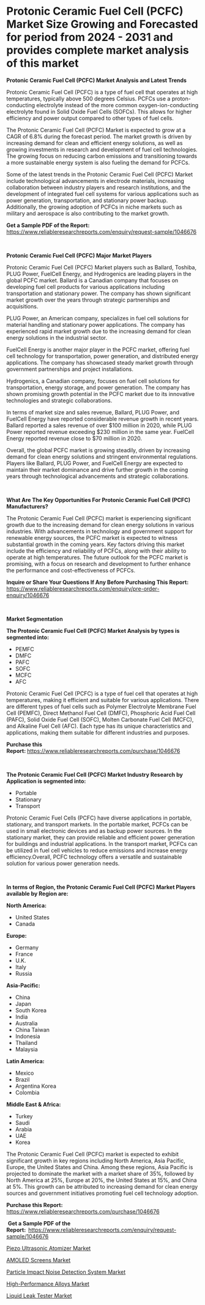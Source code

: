<p><h1>Protonic Ceramic Fuel Cell (PCFC) Market Size Growing and Forecasted for period from 2024 - 2031 and provides complete market analysis of this market</h1></p><p><strong>Protonic Ceramic Fuel Cell (PCFC) Market Analysis and Latest Trends</strong></p>
<p><p>Protonic Ceramic Fuel Cell (PCFC) is a type of fuel cell that operates at high temperatures, typically above 500 degrees Celsius. PCFCs use a proton-conducting electrolyte instead of the more common oxygen-ion-conducting electrolyte found in Solid Oxide Fuel Cells (SOFCs). This allows for higher efficiency and power output compared to other types of fuel cells.</p><p>The Protonic Ceramic Fuel Cell (PCFC) Market is expected to grow at a CAGR of 6.8% during the forecast period. The market growth is driven by increasing demand for clean and efficient energy solutions, as well as growing investments in research and development of fuel cell technologies. The growing focus on reducing carbon emissions and transitioning towards a more sustainable energy system is also fueling the demand for PCFCs.</p><p>Some of the latest trends in the Protonic Ceramic Fuel Cell (PCFC) Market include technological advancements in electrode materials, increasing collaboration between industry players and research institutions, and the development of integrated fuel cell systems for various applications such as power generation, transportation, and stationary power backup. Additionally, the growing adoption of PCFCs in niche markets such as military and aerospace is also contributing to the market growth.</p></p>
<p><strong>Get a Sample PDF of the Report:&nbsp;</strong> <a href="https://www.reliableresearchreports.com/enquiry/request-sample/1046676">https://www.reliableresearchreports.com/enquiry/request-sample/1046676</a></p>
<p>&nbsp;</p>
<p><strong>Protonic Ceramic Fuel Cell (PCFC) Major Market Players</strong></p>
<p><p>Protonic Ceramic Fuel Cell (PCFC) Market players such as Ballard, Toshiba, PLUG Power, FuelCell Energy, and Hydrogenics are leading players in the global PCFC market. Ballard is a Canadian company that focuses on developing fuel cell products for various applications including transportation and stationary power. The company has shown significant market growth over the years through strategic partnerships and acquisitions.</p><p>PLUG Power, an American company, specializes in fuel cell solutions for material handling and stationary power applications. The company has experienced rapid market growth due to the increasing demand for clean energy solutions in the industrial sector.</p><p>FuelCell Energy is another major player in the PCFC market, offering fuel cell technology for transportation, power generation, and distributed energy applications. The company has showcased steady market growth through government partnerships and project installations.</p><p>Hydrogenics, a Canadian company, focuses on fuel cell solutions for transportation, energy storage, and power generation. The company has shown promising growth potential in the PCFC market due to its innovative technologies and strategic collaborations.</p><p>In terms of market size and sales revenue, Ballard, PLUG Power, and FuelCell Energy have reported considerable revenue growth in recent years. Ballard reported a sales revenue of over $100 million in 2020, while PLUG Power reported revenue exceeding $230 million in the same year. FuelCell Energy reported revenue close to $70 million in 2020.</p><p>Overall, the global PCFC market is growing steadily, driven by increasing demand for clean energy solutions and stringent environmental regulations. Players like Ballard, PLUG Power, and FuelCell Energy are expected to maintain their market dominance and drive further growth in the coming years through technological advancements and strategic collaborations.</p></p>
<p>&nbsp;</p>
<p><strong>What Are The Key Opportunities For Protonic Ceramic Fuel Cell (PCFC) Manufacturers?</strong></p>
<p><p>The Protonic Ceramic Fuel Cell (PCFC) market is experiencing significant growth due to the increasing demand for clean energy solutions in various industries. With advancements in technology and government support for renewable energy sources, the PCFC market is expected to witness substantial growth in the coming years. Key factors driving this market include the efficiency and reliability of PCFCs, along with their ability to operate at high temperatures. The future outlook for the PCFC market is promising, with a focus on research and development to further enhance the performance and cost-effectiveness of PCFCs.</p></p>
<p><strong>Inquire or Share Your Questions If Any Before Purchasing This Report:</strong> <a href="https://www.reliableresearchreports.com/enquiry/pre-order-enquiry/1046676">https://www.reliableresearchreports.com/enquiry/pre-order-enquiry/1046676</a></p>
<p>&nbsp;</p>
<p><strong>Market Segmentation</strong></p>
<p><strong>The Protonic Ceramic Fuel Cell (PCFC) Market Analysis by types is segmented into:</strong></p>
<p><ul><li>PEMFC</li><li>DMFC</li><li>PAFC</li><li>SOFC</li><li>MCFC</li><li>AFC</li></ul></p>
<p><p>Protonic Ceramic Fuel Cell (PCFC) is a type of fuel cell that operates at high temperatures, making it efficient and suitable for various applications. There are different types of fuel cells such as Polymer Electrolyte Membrane Fuel Cell (PEMFC), Direct Methanol Fuel Cell (DMFC), Phosphoric Acid Fuel Cell (PAFC), Solid Oxide Fuel Cell (SOFC), Molten Carbonate Fuel Cell (MCFC), and Alkaline Fuel Cell (AFC). Each type has its unique characteristics and applications, making them suitable for different industries and purposes.</p></p>
<p><strong>Purchase this Report:&nbsp;</strong><a href="https://www.reliableresearchreports.com/purchase/1046676">https://www.reliableresearchreports.com/purchase/1046676</a></p>
<p>&nbsp;</p>
<p><strong>The Protonic Ceramic Fuel Cell (PCFC) Market Industry Research by Application is segmented into:</strong></p>
<p><ul><li>Portable</li><li>Stationary</li><li>Transport</li></ul></p>
<p><p>Protonic Ceramic Fuel Cells (PCFC) have diverse applications in portable, stationary, and transport markets. In the portable market, PCFCs can be used in small electronic devices and as backup power sources. In the stationary market, they can provide reliable and efficient power generation for buildings and industrial applications. In the transport market, PCFCs can be utilized in fuel cell vehicles to reduce emissions and increase energy efficiency.Overall, PCFC technology offers a versatile and sustainable solution for various power generation needs.</p></p>
<p>&nbsp;</p>
<p><strong>In terms of Region, the Protonic Ceramic Fuel Cell (PCFC) Market Players available by Region are:</strong></p>
<p>
    <p> <strong> North America: </strong>
        <ul>
            <li>United States</li>
            <li>Canada</li>
        </ul>
        </p> 
    <p> <strong> Europe: </strong>
        <ul>
            <li>Germany</li>
            <li>France</li>
            <li>U.K.</li>
            <li>Italy</li>
            <li>Russia</li>
        </ul>
        </p> 
    <p> <strong> Asia-Pacific: </strong>
        <ul>
            <li>China</li>
            <li>Japan</li>
            <li>South Korea</li>
            <li>India</li>
            <li>Australia</li>
            <li>China Taiwan</li>
            <li>Indonesia</li>
            <li>Thailand</li>
            <li>Malaysia</li>
        </ul>
        </p> 
    <p> <strong> Latin America: </strong>
        <ul>
            <li>Mexico</li>
            <li>Brazil</li>
            <li>Argentina Korea</li>
            <li>Colombia</li>
        </ul>
        </p> 
    <p> <strong> Middle East & Africa: </strong>
        <ul>
            <li>Turkey</li>
            <li>Saudi</li>
            <li>Arabia</li>
            <li>UAE</li>
            <li>Korea</li>
        </ul>
    </p>
    </p>
<p><p>The Protonic Ceramic Fuel Cell (PCFC) market is expected to exhibit significant growth in key regions including North America, Asia Pacific, Europe, the United States and China. Among these regions, Asia Pacific is projected to dominate the market with a market share of 35%, followed by North America at 25%, Europe at 20%, the United States at 15%, and China at 5%. This growth can be attributed to increasing demand for clean energy sources and government initiatives promoting fuel cell technology adoption.</p></p>
<p><strong>Purchase this Report: </strong><a href="https://www.reliableresearchreports.com/purchase/1046676">https://www.reliableresearchreports.com/purchase/1046676</a></p>
<p>&nbsp;<strong>Get a Sample PDF of the Report:&nbsp;&nbsp;</strong><a href="https://www.reliableresearchreports.com/enquiry/request-sample/1046676">https://www.reliableresearchreports.com/enquiry/request-sample/1046676</a></p>
<p><strong></strong></p>
<p><p><a href="https://medium.com/@ruthmorales25/piezo-ultrasonic-atomizer-market-share-evolution-and-market-growth-trends-2024-2031-7f7ce427ddb9">Piezo Ultrasonic Atomizer Market</a></p><p><a href="https://github.com/dringals/Market-Research-Report-List-2/blob/main/amoled-screens-market.md">AMOLED Screens Market</a></p><p><a href="https://medium.com/@ruthmorales25/particle-impact-noise-detection-system-market-analysis-and-sze-forecasted-for-period-from-2024-to-fdfbbb79aa27">Particle Impact Noise Detection System Market</a></p><p><a href="https://github.com/lbird53714/Market-Research-Report-List-3/blob/main/high-performance-alloys-market.md">High-Performance Alloys Market</a></p><p><a href="https://medium.com/@anamariaagolli86/liquid-leak-tester-market-outlook-industry-overview-and-forecast-2024-to-2031-395a712f04a1">Liquid Leak Tester Market</a></p></p>